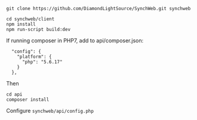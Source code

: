 ```
git clone https://github.com/DiamondLightSource/SynchWeb.git synchweb

cd synchweb/client
npm install
npm run-script build:dev
```

If running composer in PHP7, add to api/composer.json:
```
  "config": {
    "platform": {
      "php": "5.6.17"
    }
  },
```
Then
```
cd api
composer install
```

Configure `synchweb/api/config.php`
